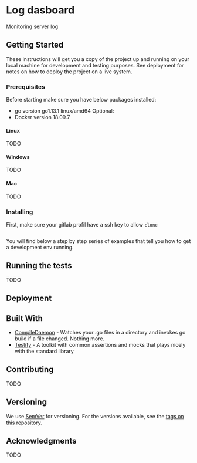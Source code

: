 # Log dasboard

Monitoring server log

## Getting Started

These instructions will get you a copy of the project up and running on your local machine for development and testing purposes. See deployment for notes on how to deploy the project on a live system.

### Prerequisites

Before starting make sure you have below packages installed:

- go version go1.13.1 linux/amd64
Optional:
- Docker version 18.09.7

#### Linux

TODO

#### Windows

TODO

#### Mac

TODO

### Installing

First, make sure your gitlab profil have a ssh key to allow `clone`

```
```

You will find below a step by step series of examples that tell you how to get a development env running.

## Running the tests

TODO

## Deployment

## Built With

- [CompileDaemon](https://github.com/githubnemo/CompileDaemon) - Watches your .go files in a directory and invokes go build if a file changed. Nothing more.
- [Testify](https://github.com/stretchr/testify) - A toolkit with common assertions and mocks that plays nicely with the standard library

## Contributing

TODO

## Versioning

We use [SemVer](http://semver.org/) for versioning. For the versions available, see the [tags on this repository](https://github.com/your/project/tags).

## Acknowledgments

TODO

